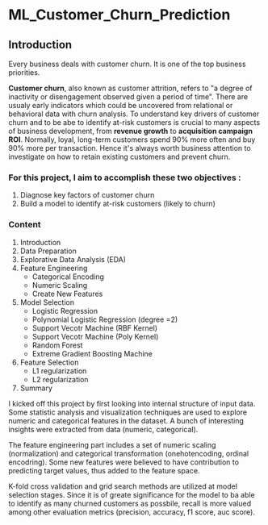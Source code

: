 # ML_Customer_Churn_Prediction

## Introduction


Every business deals with customer churn. It is one of the top business priorities. 

**Customer churn**, also known as customer attrition, refers to "a degree of inactivity or disengagement observed given a period of time". There are usualy early indicators which could be uncovered from relational or behavioral data with churn analysis. To understand key drivers of customer churn and to be abe to identify at-risk customers is crucial to many aspects of business development, from **revenue growth** to **acquisition campaign ROI**. Normally, loyal, long-term customers spend 90% more often and buy 90% more per transaction. Hence it's always worth business attention to investigate on how to retain existing customers and prevent churn. 

### For this project, I aim to accomplish these two objectives : 
1. Diagnose key factors of customer churn
2. Build a model to identify at-risk customers (likely to churn)

### Content

1. Introduction
2. Data Preparation
3. Explorative Data Analysis (EDA)
4. Feature Engineering
   - Categorical Encoding
   - Numeric Scaling
   - Create New Features
5. Model Selection
   - Logistic Regression 
   - Polynomial Logistic Regression (degree =2)
   - Support Vecotr Machine (RBF Kernel)
   - Support Vecotr Machine (Poly Kernel)
   - Random Forest 
   - Extreme Gradient Boosting Machine
6. Feature Selection
   - L1 regularization
   - L2 regularization
7. Summary


I kicked off this project by first looking into internal structure of input data. Some statistic analysis and visualization techniques are used to explore numeric and categorical features in the dataset. A bunch of interesting insights were extracted from data (numeric, categorical). 

The feature engineering part includes a set of numeric scaling (normalization) and categorical transformation (onehotencoding, ordinal encodring). Some new features were believed to have contribution to predicting target values, thus added to the feature space. 

K-fold cross validation and grid search methods are utilized at model selection stages. Since it is of greate significance for the model to ba able to identify as many churned customers as possbile, recall is more valued among other evaluation metrics (precision, accuracy, f1 score, auc score). 
